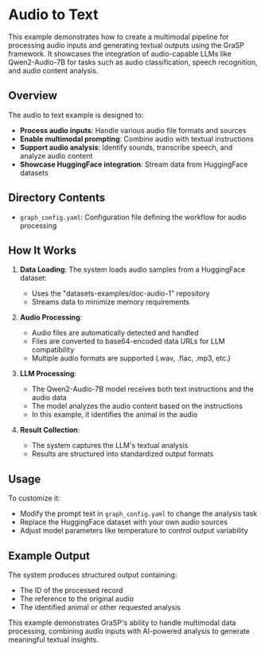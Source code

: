 # Audio to Text

This example demonstrates how to create a multimodal pipeline for processing audio inputs and generating textual outputs using the GraSP framework. It showcases the integration of audio-capable LLMs like Qwen2-Audio-7B for tasks such as audio classification, speech recognition, and audio content analysis.

## Overview

The audio to text example is designed to:

- **Process audio inputs**: Handle various audio file formats and sources
- **Enable multimodal prompting**: Combine audio with textual instructions
- **Support audio analysis**: Identify sounds, transcribe speech, and analyze audio content
- **Showcase HuggingFace integration**: Stream data from HuggingFace datasets

## Directory Contents

- `graph_config.yaml`: Configuration file defining the workflow for audio processing

## How It Works

1. **Data Loading**: The system loads audio samples from a HuggingFace dataset:
   - Uses the "datasets-examples/doc-audio-1" repository
   - Streams data to minimize memory requirements

2. **Audio Processing**:
   - Audio files are automatically detected and handled
   - Files are converted to base64-encoded data URLs for LLM compatibility
   - Multiple audio formats are supported (.wav, .flac, .mp3, etc.)

3. **LLM Processing**:
   - The Qwen2-Audio-7B model receives both text instructions and the audio data
   - The model analyzes the audio content based on the instructions
   - In this example, it identifies the animal in the audio

4. **Result Collection**:
   - The system captures the LLM's textual analysis
   - Results are structured into standardized output formats

## Usage

To customize it:

- Modify the prompt text in `graph_config.yaml` to change the analysis task
- Replace the HuggingFace dataset with your own audio sources
- Adjust model parameters like temperature to control output variability

## Example Output

The system produces structured output containing:
- The ID of the processed record
- The reference to the original audio
- The identified animal or other requested analysis

This example demonstrates GraSP's ability to handle multimodal data processing, combining audio inputs with AI-powered analysis to generate meaningful textual insights.
